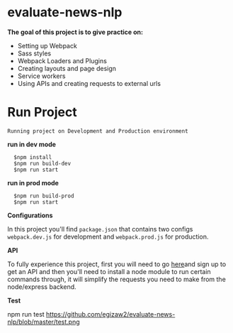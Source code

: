 # evaluate-news-nlp


  __The goal of this project is to give practice on:__

   * Setting up Webpack
   * Sass styles
   * Webpack Loaders and Plugins
   * Creating layouts and page design
   * Service workers
   * Using APIs and creating requests to external urls

## <h1> Run Project
	Running project on Development and Production environment 

**run in dev mode**
```
  $npm install
  $npm run build-dev
  $npm run start
```

**run in prod mode**
```
  $npm run build-prod
  $npm run start
```
**Configurations**

In this project you'll find ```package.json``` that contains two configs ```webpack.dev.js``` for development and ```webpack.prod.js``` for production.

**API**

To fully experience this project, first you will need to go [here](https://developer.aylien.com/signup)and sign up to get an API and then you'll need to install a node module to run certain commands through, it will simplify the requests you need to make from the node/express backend.

**Test**

npm run test
https://github.com/egizaw2/evaluate-news-nlp/blob/master/test.png


